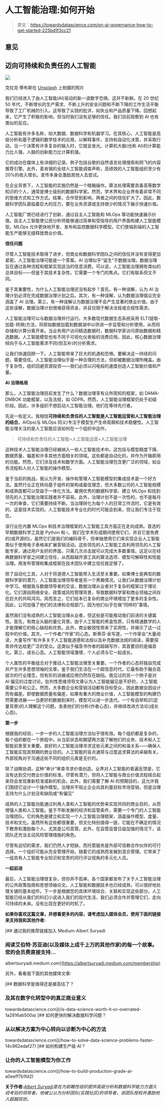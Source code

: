 # 人工智能治理:如何开始

> 原文：<https://towardsdatascience.com/on-ai-governance-how-to-get-started-225bd1f3cc21>

## 意见

## 迈向可持续和负责任的人工智能

![](img/5dd0e68d64482ef8c4625b2d27a1a09e.png)

克拉克·蒂布斯在 [Unsplash](https://unsplash.com?utm_source=medium&utm_medium=referral) 上拍摄的照片

我们已经进入了由人工智能(AI)驱动的新一波数字恐惧。这并不新鲜。在 20 世纪 50 年代，不断增长的生产需求、不断上升的安全问题和不断下降的工作生活平衡导致了工厂机械的引入。这导致了尖锐的批评，如失业和产品质量下降。回想起来，它产生了积极的影响，但当时我们没有足够的信任。我们目前观察到 AI 也有类似的反应。

人工智能有许多名称，如大数据、数据科学和机器学习。在其核心，人工智能是高级分析和基于逻辑的数学技术的应用，以解释事件，支持和自动化决策，并采取行动。当一个决策有许多复杂的输入时，它就会发光。计算机大脑(也称 AI)的计算能力比人强，人脑的创新能力比计算机强。

它的成功在媒体上有详细的记录。例子包括谷歌的自然语言处理搜索和网飞的内容推荐引擎。此外，麦肯锡的全球人工智能调查声称，高绩效的人工智能组织至少有 20%的收入增长。宣传本身会激励其他人去尝试。

在企业背景下，人工智能的实施仍然是一个暗箱操作。算法处理需要具备高等数学知识的个人，通常是博士级别的数据科学家。然而，学术界和企业界有着非常不同的思维方式和工作方式。结果，合作受到影响，两者之间的信任扩大了。因此，数据科学团队面临着巨大的压力，要在业务资源或支持很少的情况下展示快速价值。

人工智能厂商已经进行了创新，通过自主人工智能和 MLOps 等功能快速展示价值。自主人工智能使公民分析师能够通过简单和受指导的用户界面构建人工智能模型。MLOps 允许更快地开发、发布和监控数据科学模型。它们使端到端的人工智能生产能够无缝释放商业价值。

**信任问题**

尽管人工智能技术取得了进步，但商业和数据科学团队之间的信任并没有变得更加紧密。人工智能治理可能是一个答案。AI 治理似乎“诞生”于数据治理。数据治理旨在通过各种流程和框架实现适当的信息消费。可以说，人工智能治理拥有类似的总体目标——但鉴于其技术复杂性，它需要一个专门的焦点。它们有联系但又不同。

鉴于其重要性，为什么人工智能治理还没有起步？首先，有一种误解，认为 AI 治理计划必须在完成数据治理计划之后。其次，有一种误解，认为数据治理倡议完全涵盖了 AI 治理。第三，有一种误解认为数据治理不会产生显著的商业价值。由于这些误解，数据治理计划很难获得资金，并且仅限于解决法规或合规性需求。

人工智能治理可以与数据治理并行运行。大多数现代数据生态系统采用 ELT(提取-加载-转换)方法，将原始数据加载到数据湖中以供进一步监管和分析使用，从而将存储和计算分离开来。当业务用户访问精选数据时，数据科学家访问原始数据和精选数据。人工智能模型也有不同于可视化仪表板的消费应用。因此，核心数据治理倾向于与人工智能需求不同(但互补)的分析需求。

让我们快速回顾一下。人工智能带来了巨大的机遇和恐惧。要解决这一持续的问题，需要信任。人工智能治理似乎是一种合理的方法，但却被数据治理所掩盖。由于复杂性，组织回避资源投资——我们必须以闪电般的速度创造人工智能价值和产量。

**AI 治理格局**

那么，人工智能治理目前发生了什么？数据治理享有众所周知的框架，如 DAMA-DMBOK 功能框架，以及法规，如 GDPR。然而，人工智能治理框架仍处于初级阶段。因此，许多组织不想启动人工智能治理。他们在等待先行者。

先说一些定义。我相信**可持续和负责任的人工智能是人工智能运营和人工智能治理的结合**。AIOps(与 MLOps 同义)专注于模型生产生命周期和技术稳健性。人工智能治理关注的是人工智能应该如何在一个组织中运作。

> 可持续和负责任的人工智能=人工智能运营+人工智能治理

这种技术人工智能治理已经被纳入一些人工智能技术中。这包括与模型精度下降、数据质量、偏差和许多其他方面相关的领域。这些都是自动化的，并作为开箱即用的功能。然而，它们涉及技术和数学方面。人工智能治理包含更广泛的领域，如业务流程和人对人工智能的操作模型。

鉴于当前的挑战，我认为开发、操作和管理人工智能模型的集成技术是一个好方法。虽然行业正在转向基于组件的架构或最佳理念，但大多数公司的人工智能规模和成熟度都可以受益于一体化方法。雇佣优秀的数据科学家、建立 MLOps 和找到领先的人工智能治理实践者并不容易。此外，治理计划不是一次性的，也不是每月一次的审查，它们需要持续不断。当治理转化为每个人的日常工作流时，它是有效的，这是技术实现的。人工智能技术专业化的时代可能会到来，但让我们专注于现在。

该行业在内置 MLOps 和技术治理框架的人工智能工具方面正在走向成熟。首选的早期数据科学工具是 Python 和 r。我们在学术形成期间使用它们，并且它是免费的(或开源的)。虽然它们是我们的编码骨干，但单独使用它们来实现企业人工智能类似于使用电子表格来扩展营销活动。这些领先的人工智能工具利用领先的人工智能专家，通过用户友好的界面，只需几次点击就可以完成大多数事情。这足以在经典数据科学家之间建立信任，从而超越开源工具的算法选项、模型可解释性和性能治理。用发布管理和集成框架在技术团队中建立信任就足够了。

除了自动化工具，人对于将道德人工智能带入生活至关重要。如果博士是典型的数据科学家的潜力，人工智能治理领导者是另一个黑箱情况。让我们从数据治理计划中学习。根据我与数据领导者的交谈，数据治理从业者对于复杂的框架过于理论化。它们源自网络安全、政策或风险管理背景，导致数据科学家和商业领袖之间存在巨大的共鸣鸿沟。简而言之，它们给本已复杂的商业环境增加了更多的复杂性。因此，公司加强了他们的法律和合规部门，因为他们似乎在做“同样的”事情。

虽然我们没有成熟的人工智能治理从业者，但这些是可能推动我们前进的关键属性。首先，有商业头脑的量化背景。由于人工智能的黑盒性质，只有精通数学的人才能理解它的核心缺陷和优势。此外，商业敏锐性带来了实用性，并揭示了这一过程中的价值。其次，一个作者/“作家”的心态。斯蒂芬·金写道，一个作家会“大量阅读，大量写作”有许多关于人工智能道德和法规以及补充数据法规的阅读，需要探索并传达给更广泛的受众。这类似于福音书作者的超越写作，其首要目的是福音化。第三，成长心态。人工智能领域激增，个人必须与它一起成长。

个人属性的平衡组合对于推动人工智能治理至关重要。一个作者的心态将独自完成并产生许多思想领袖的文章。鉴于我们生活在一个超信息时代，它最有助于融合高层次的行业理念，但有形的进展或应用仍然存在缺陷。我见过的另一个例子是对 AI 偏见的过度讨论。批判性思维领导文章认为人工智能偏见是不好的，人工智能需要公平和公正。然而，大多数企业和营销活动都有目标受众，因此数据会因设计而有偏差。即使数据质量有偏差，如果有重大的商业价值，人工智能模型的构建仍然需要进展——当更好的数据到来时，模型可以进一步迭代。一个有自举知识(定量背景)的人理解这个问题，发表他们的分析(作者心态)，并继续改进方法论(成长心态)。

**第一步**

根据我的经验，一步一步的人工智能治理方法似乎很有效。每个组织都是复杂的，每个组织都在一个旅程中。从当前状态和期望两方面了解他们的业务、技术和人工智能前景至关重要。良好的人工智能治理寻求这些元素之间的和谐关系——确保人工智能实现其预期的商业目的。人工智能的盲点通常与过度追求算法的卓越有关。外部视角对于沟通这些不同的组织元素是无价的。

除了战略协调，这种“审计”审查寻求价值创造。业界对人工智能的普遍反馈是，它没有达到交付商业价值的标准。尽管有潜力，但将人工智能与商业价值流程结合起来将会发现重新校准或新的机会。此外，我们需要了解 AI 的预期目的，这允许我们围绕它设计一个操作模型。治理并不阻止企业向其利基目标市场营销，但是治理支持为什么计划没有缺陷或“有偏见”

成熟的人工智能功能通过利用人类和人工智能的优势来实现共同的商业目的，从而增强人类和人工智能。鉴于不断发展的经济和监管条件，需要一个专门的人工智能治理团队。它的角色是建立和实现一个人工智能治理框架，涵盖操作模型、度量、技术和文化。虽然所有这些都很重要，但文化特别值得一提，它能在不确定的情况下教育和激励每个人，尤其是公司高管。此外，在监管监督日益加强的情况下，该团队还充当主动风险管理措施的角色。

尽管有迫切的需求，我们仍然人才短缺，而托管服务是外部可信赖合作伙伴的可行选择。一个组织可能从完全管理开始，随着它的成熟而发展到混合管理。它带来了一组具有人工智能专业知识和宝贵的同行评议视角的多元化人员。

**一起前进**

最后，人工智能治理很复杂，但你并不孤单。各个国家都发布了关于人工智能治理的公共政策指南和思想领袖论文。人工智能和数据技术也已经成熟，可以很好地处理关键的基本组件。下一步是根据您的具体环境综合、关联和实现这些部分。人工智能已经从我们的科幻小说进入我们的现代生活，我们必须合作并管理它们，走向可持续的未来。没有比现在更好的时机了。

**如果你喜欢这篇文章，并想看更多的内容，请考虑加入媒体会员，使用下面的链接来支持我和其他作者:**

[](https://albertsuryadi.medium.com/membership) [## 通过我的推荐链接加入 Medium-Albert Suryadi

### 阅读艾伯特·苏亚迪(以及媒体上成千上万的其他作家)的每一个故事。您的会员费直接支持…

albertsuryadi.medium.com](https://albertsuryadi.medium.com/membership) 

另外，看看我下面的其他媒体文章:

[](/is-data-science-worth-it-or-overrated-1a2816ab500a) [## 数据科学是值得还是被高估了？

### 及其在数字化转型中的真正商业意义

towardsdatascience.com](/is-data-science-worth-it-or-overrated-1a2816ab500a) [](/how-to-solve-data-science-problems-faster-14c962edaf27) [## 如何更快的解决数据科学问题？

### 从以解决方案为中心转向以诊断为中心的方法

towardsdatascience.com](/how-to-solve-data-science-problems-faster-14c962edaf27) [](/how-to-build-production-grade-ai-a0eeff7b1fd2) [## 如何构建生产级 AI？

### 让你的人工智能模型为你工作

towardsdatascience.com](/how-to-build-production-grade-ai-a0eeff7b1fd2) 

**关于作者:**[*Albert Suryadi*](https://www.linkedin.com/in/albertsuryadi/)*是在为前瞻性组织提供高级分析和数据科学能力方面久经考验的领导者。他被公认为分析团队(实践社区)的领导者，该团队授权并激励他人超越现状。*